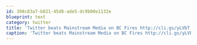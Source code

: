 ```yaml
---
id: 398c83a7-b821-45d8-ade5-dc9b00e1132e
blueprint: text
category: twitter
title: 'Twitter beats Mainstream Media on BC Fires http://cli.gs/yLVbT #kelownafire'
caption: 'Twitter beats Mainstream Media on BC Fires http://cli.gs/yLVbT <span class="hashtag hashtag_local">#<a href="http://tweettemp.darylchymko.ca/?tag=kelownafire">kelownafire</a>'
---
```

